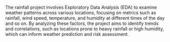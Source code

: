 The rainfall project involves Exploratory Data Analysis (EDA) to examine weather patterns across various locations, focusing on metrics such as rainfall, wind speed, temperature, and humidity at different times of the day and so on. By analyzing these factors, the project aims to identify trends and correlations, such as locations prone to heavy rainfall or high humidity, which can inform weather prediction and risk assessment. 
